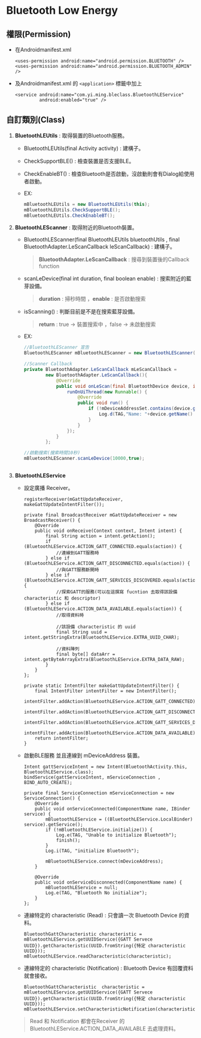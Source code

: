 # Bluetooth Low Energy #
## 權限(Permission) ##
- 在Androidmanifest.xml

	```
	<uses-permission android:name="android.permission.BLUETOOTH" />
    <uses-permission android:name="android.permission.BLUETOOTH_ADMIN" />
	```
- 及Androidmanifest.xml 的 `<application>` 標籤中加上

	```
    <service android:name="com.yi.ming.bleclass.BluetoothLEService"
             android:enabled="true" />
	```
## 自訂類別(Class) ##
1. **BluetoothLEUtils** : 取得裝置的Bluetooth服務。
	- BluetoothLEUtils(final Activity activity) : 建構子。
	- CheckSupportBLE() : 檢查裝置是否支援BLE。
	- CheckEnableBT() : 檢查Bluetooth是否啟動，沒啟動則會有Dialog給使用者啟動。
	- EX:
	
		```java
	    mBluetoothLEUtils = new BluetoothLEUtils(this);
	    mBluetoothLEUtils.CheckSupportBLE();
	    mBluetoothLEUtils.CheckEnableBT();
		``` 
2. **BluetoothLEScanner** : 取得附近的Bluetooth裝置。
	- BluetoothLEScanner(final BluetoothLEUtils bluetoothUtils , final BluetoothAdapter.LeScanCallback leScanCallback) : 建構子。
	
		> **BluetoothAdapter.LeScanCallback** : 搜尋到裝置後的Callback function
	- scanLeDevice(final int duration, final boolean enable) : 搜索附近的藍芽設備。
	
		> **duration** : 掃秒時間  ，**enable** : 是否啟動搜索
	- isScanning() : 判斷目前是不是在搜索藍芽設備。
	
	    > **return** : true -> 裝置搜索中  ，false -> 未啟動搜索
	- EX:
	
		```java
		//BluetoothLEScanner 宣告
		BluetoothLEScanner mBluetoothLEScanner = new BluetoothLEScanner( mBluetoothLEUtils , mLeScanCallback);
		
		//Scanner Callback
	    private BluetoothAdapter.LeScanCallback mLeScanCallback =
	            new BluetoothAdapter.LeScanCallback(){
	                @Override
	                public void onLeScan(final BluetoothDevice device, int rssi, byte[] scanRecord) {
	                    runOnUiThread(new Runnable() {
	                        @Override
	                        public void run() {
	                            if (!mDeviceAddressSet.contains(device.getAddress())) {
	                                Log.d(TAG,"Name: "+device.getName() +", address: "+ device.getAddress());
	                            }
	                        }
	                    });
	                }
	            };

		//啟動搜索(搜索時間10秒)
		mBluetoothLEScanner.scanLeDevice(10000,true);
			
		```
3. **BluetoothLEService**
	- 設定廣播 Receiver。
	
		```
		registerReceiver(mGattUpdateReceiver, makeGattUpdateIntentFilter());
	    ```
		```
		private final BroadcastReceiver mGattUpdateReceiver = new BroadcastReceiver() {
	        @Override
	        public void onReceive(Context context, Intent intent) {
	            final String action = intent.getAction();
	            if (BluetoothLEService.ACTION_GATT_CONNECTED.equals(action)) {
					//連線到GATT服務時
	            } else if (BluetoothLEService.ACTION_GATT_DISCONNECTED.equals(action)) {
					//與GATT服務斷開時
	            } else if (BluetoothLEService.ACTION_GATT_SERVICES_DISCOVERED.equals(action)) {
					//探索GATT的服務(可以在這撰寫 fucntion 去取得該設備 characteristic 和 descriptor)
	            } else if (BluetoothLEService.ACTION_DATA_AVAILABLE.equals(action)) {
					//取得資料時

					//該設備 characteristic 的 uuid
	                final String uuid = intent.getStringExtra(BluetoothLEService.EXTRA_UUID_CHAR);

					//資料陣列
	                final byte[] dataArr = intent.getByteArrayExtra(BluetoothLEService.EXTRA_DATA_RAW);
	            }
	        }
    	};

	    private static IntentFilter makeGattUpdateIntentFilter() {
	        final IntentFilter intentFilter = new IntentFilter();
	        intentFilter.addAction(BluetoothLEService.ACTION_GATT_CONNECTED);
	        intentFilter.addAction(BluetoothLEService.ACTION_GATT_DISCONNECTED);
	        intentFilter.addAction(BluetoothLEService.ACTION_GATT_SERVICES_DISCOVERED);
	        intentFilter.addAction(BluetoothLEService.ACTION_DATA_AVAILABLE);
	        return intentFilter;
	    }
		```
	- 啟動BLE服務 並且連線到 mDeviceAddress 裝置。
	
		```
		Intent gattServiceIntent = new Intent(BluetoothActivity.this, BluetoothLEService.class);
        bindService(gattServiceIntent, mServiceConnection , BIND_AUTO_CREATE);
		```
		```
		private final ServiceConnection mServiceConnection = new ServiceConnection() {
		    @Override
		    public void onServiceConnected(ComponentName name, IBinder service) {
		        mBluetoothLEService = ((BluetoothLEService.LocalBinder) service).getService();
		        if (!mBluetoothLEService.initialize()) {
		            Log.e(TAG, "Unable to initialize Bluetooth");
		            finish();
		        }
		        Log.i(TAG, "initialize Bluetooth");
				
		        mBluetoothLEService.connect(mDeviceAddress);
		    }
		
		    @Override
		    public void onServiceDisconnected(ComponentName name) {
		        mBluetoothLEService = null;
		        Log.e(TAG, "Bluetooth No initialize");
		    }
		};
		```
	- 連線特定的 characteristic (Read) : 只會讀一次 Bluetooth Device 的資料。
	
		```
        BluetoothGattCharacteristic characteristic = mBluetoothLEService.getUUIDService({GATT Servece UUID}).getCharacteristic(UUID.fromString({特定 characteristic UUID}));
        mBluetoothLEService.readCharacteristic(characteristic);			
		```
	- 連線特定的 characteristic (Notification) : Bluetooth Device 有回覆資料就會接收。
	
		```
        BluetoothGattCharacteristic  characteristic = mBluetoothLEService.getUUIDService({GATT Servece UUID}).getCharacteristic(UUID.fromString({特定 characteristic UUID}));
        mBluetoothLEService.setCharacteristicNotification(characteristic,true);			
		```

	> Read 和 Notification 都會在Receiver 的 BluetoothLEService.ACTION_DATA_AVAILABLE 去處理資料。